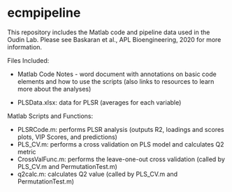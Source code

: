 # ecmpipeline
This repository includes the Matlab code and pipeline data used in the Oudin Lab. Please see Baskaran et al., APL Bioengineering, 2020 for more information.

Files Included:
- Matlab Code Notes - word document with annotations on basic code elements and how to use the scripts (also links to resources to learn more about the analyses)

- PLSData.xlsx: data for PLSR (averages for each variable)

Matlab Scripts and Functions:
- PLSRCode.m: performs PLSR analysis (outputs R2, loadings and scores plots, VIP Scores, and predictions)
- PLS_CV.m: performs a cross validation on PLS model and calculates Q2 metric
- CrossValFunc.m: performs the leave-one-out cross validation (called by PLS_CV.m and PermutationTest.m)
- q2calc.m: calculates Q2 value (called by PLS_CV.m and PermutationTest.m)
